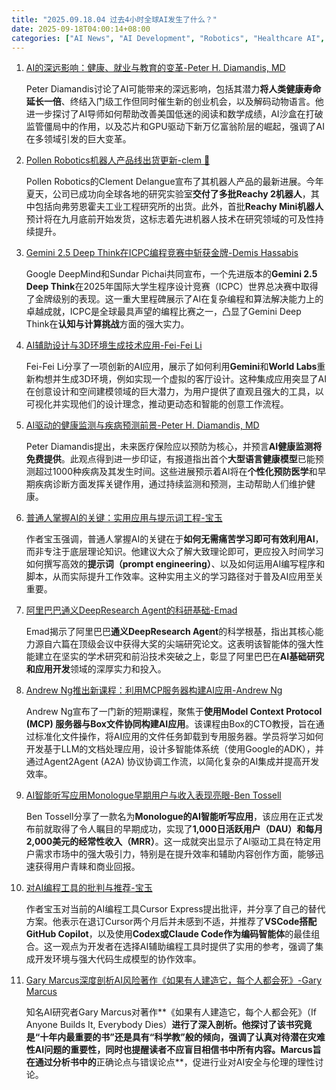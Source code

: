 ```yaml
---
title: "2025.09.18.04 过去4小时全球AI发生了什么？"
date: 2025-09-18T04:00:14+08:00
categories: ["AI News", "AI Development", "Robotics", "Healthcare AI", "AI Tools", "AI Ethics"]
---
```


1.  [AI的深远影响：健康、就业与教育的变革-Peter H. Diamandis, MD](https://x.com/PeterDiamandis/status/1968388374042911175)

    Peter Diamandis讨论了AI可能带来的深远影响，包括其潜力**将人类健康寿命延长一倍**、终结入门级工作但同时催生新的创业机会，以及解码动物语言。他进一步探讨了AI导师如何帮助改善美国低迷的阅读和数学成绩，AI沙盒在打破监管僵局中的作用，以及芯片和GPU驱动下新万亿富翁阶层的崛起，强调了AI在多领域引发的巨大变革。

2.  [Pollen Robotics机器人产品线出货更新-clem 🤗](https://x.com/ClementDelangue/status/1968387223721586849)

    Pollen Robotics的Clement Delangue宣布了其机器人产品的最新进展。今年夏天，公司已成功向全球各地的研究实验室**交付了多批Reachy 2机器人**，其中包括向弗劳恩霍夫工业工程研究所的出货。此外，首批**Reachy Mini机器人**预计将在九月底前开始发货，这标志着先进机器人技术在研究领域的可及性持续提升。

3.  [Gemini 2.5 Deep Think在ICPC编程竞赛中斩获金牌-Demis Hassabis](https://x.com/demishassabis/status/1968370453703180604)

    Google DeepMind和Sundar Pichai共同宣布，一个先进版本的**Gemini 2.5 Deep Think**在2025年国际大学生程序设计竞赛（ICPC）世界总决赛中取得了金牌级别的表现。这一重大里程碑展示了AI在复杂编程和算法解决能力上的卓越成就，ICPC是全球最具声望的编程比赛之一，凸显了Gemini Deep Think在**认知与计算挑战**方面的强大实力。

4.  [AI辅助设计与3D环境生成技术应用-Fei-Fei Li](https://x.com/drfeifei/status/1968362910604013630)

    Fei-Fei Li分享了一项创新的AI应用，展示了如何利用**Gemini**和**World Labs**重新构想并生成3D环境，例如实现一个虚拟的客厅设计。这种集成应用突显了AI在创意设计和空间建模领域的巨大潜力，为用户提供了直观且强大的工具，以可视化并实现他们的设计理念，推动更动态和智能的创意工作流程。

5.  [AI驱动的健康监测与疾病预测前景-Peter H. Diamandis, MD](https://x.com/PeterDiamandis/status/1968359820064444750)

    Peter Diamandis提出，未来医疗保险应以预防为核心，并预言**AI健康监测将免费提供**。此观点得到进一步印证，有报道指出首个**大型语言健康模型**已能预测超过1000种疾病及其发生时间。这些进展预示着AI将在**个性化预防医学**和早期疾病诊断方面发挥关键作用，通过持续监测和预测，主动帮助人们维护健康。

6.  [普通人掌握AI的关键：实用应用与提示词工程-宝玉](https://x.com/dotey/status/1968355348479422776)

    作者宝玉强调，普通人掌握AI的关键在于**如何无需痛苦学习即可有效利用AI**，而非专注于底层理论知识。他建议大众了解大致理论即可，更应投入时间学习如何撰写高效的**提示词（prompt engineering）**、以及如何运用AI编写程序和脚本，从而实际提升工作效率。这种实用主义的学习路径对于普及AI应用至关重要。

7.  [阿里巴巴通义DeepResearch Agent的科研基础-Emad](https://x.com/EMostaque/status/1968354590824513664)

    Emad揭示了阿里巴巴**通义DeepResearch Agent**的科学根基，指出其核心能力源自六篇在顶级会议中获得大奖的尖端研究论文。这表明该智能体的强大性能建立在坚实的学术研究和前沿技术突破之上，彰显了阿里巴巴在**AI基础研究和应用开发**领域的深厚实力和投入。

8.  [Andrew Ng推出新课程：利用MCP服务器构建AI应用-Andrew Ng](https://x.com/AndrewYNg/status/1968353689716035898)

    Andrew Ng宣布了一门新的短期课程，聚焦于**使用Model Context Protocol (MCP) 服务器与Box文件协同构建AI应用**。该课程由Box的CTO教授，旨在通过标准化文件操作，将AI应用的文件任务卸载到专用服务器。学员将学习如何开发基于LLM的文档处理应用，设计多智能体系统（使用Google的ADK），并通过Agent2Agent (A2A) 协议协调工作流，以简化复杂的AI集成并提高开发效率。

9.  [AI智能听写应用Monologue早期用户与收入表现亮眼-Ben Tossell](https://x.com/bentossell/status/1968352455428915700)

    Ben Tossell分享了一款名为**Monologue的AI智能听写应用**，该应用在正式发布前就取得了令人瞩目的早期成功，实现了**1,000日活跃用户（DAU）和每月2,000美元的经常性收入（MRR）**。这一成就突出显示了AI驱动工具在特定用户需求市场中的强大吸引力，特别是在提升效率和辅助内容创作方面，能够迅速获得用户青睐和商业回报。

10. [对AI编程工具的批判与推荐-宝玉](https://x.com/dotey/status/1968351858726256955)

    作者宝玉对当前的AI编程工具Cursor Express提出批评，并分享了自己的替代方案。他表示在退订Cursor两个月后并未感到不适，并推荐了**VSCode搭配GitHub Copilot**，以及使用**Codex或Claude Code作为编码智能体**的最佳组合。这一观点为开发者在选择AI辅助编程工具时提供了实用的参考，强调了集成开发环境与强大代码生成模型的协作效率。

11. [Gary Marcus深度剖析AI风险著作《如果有人建造它，每个人都会死》-Gary Marcus](https://x.com/GaryMarcus/status/196834763359408595)

    知名AI研究者Gary Marcus对著作**《如果有人建造它，每个人都会死》（If Anyone Builds It, Everybody Dies）**进行了深入剖析。他探讨了该书究竟是“十年内最重要的书”还是具有“科学教”般的倾向，强调了认真对待潜在灾难性AI问题的重要性，同时也提醒读者不应盲目相信书中所有内容。Marcus旨在通过分析书中的**正确论点与错误论点**，促进行业对AI安全与伦理的理性讨论。